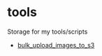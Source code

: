 # tools
Storage for my tools/scripts

* [bulk_upload_images_to_s3](https://github.com/KamilSupera/tools/tree/develop/bulk_upload_images_to_s3)